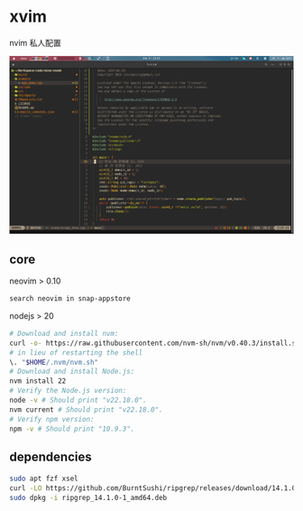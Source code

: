 # xvim
nvim 私人配置

![](doc/nvim.png)

## core

neovim > 0.10
```bash
search neovim in snap-appstore
```
nodejs > 20
```bash
# Download and install nvm:
curl -o- https://raw.githubusercontent.com/nvm-sh/nvm/v0.40.3/install.sh | bash
# in lieu of restarting the shell
\. "$HOME/.nvm/nvm.sh"
# Download and install Node.js:
nvm install 22
# Verify the Node.js version:
node -v # Should print "v22.18.0".
nvm current # Should print "v22.18.0".
# Verify npm version:
npm -v # Should print "10.9.3".
```

## dependencies

```bash 
sudo apt fzf xsel
curl -LO https://github.com/BurntSushi/ripgrep/releases/download/14.1.0/ripgrep_14.1.0-1_amd64.deb
sudo dpkg -i ripgrep_14.1.0-1_amd64.deb
```
